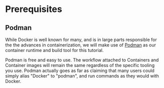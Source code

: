 # Prerequisites

## Podman

While Docker is well known for many, and is in large parts responsible for the the advances in containerization, we will make use of  [Podman](https://docs.podman.io/en/latest/index.html) as our container runtime and build tool for this tutorial.

Podman is free and easy to use. The workflow attached to Containers and Container images will remain the same regardless of the specific tooling you use. Podman actually goes as far as claiming that many users could simply alias "Docker" to "podman", and run commands as they would with Docker.
